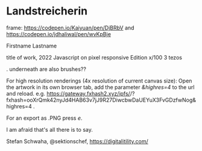 # Landstreicherin

frame: https://codepen.io/Kaiyuan/pen/DjBRbV and https://codepen.io/jdhaliwal/pen/wvKpBje 

Firstname Lastname

title of work, 2022
Javascript on pixel
responsive
Edition x/100
3 tezos

. underneath are also brushes??

For high resolution renderings (4x resolution of current canvas size): Open the artwork in its own browser tab, add the parameter *&highres=4* to the url and reload. e.g. https://gateway.fxhash2.xyz/ipfs/<something>/?fxhash=ooXrQmk42nyJd4HAB63v7jJ9R27DiwcbwDaUEYuX3FvGDzfwNog&highres=4 .

For an export as .PNG press *e*.

I am afraid that's all there is to say.

Stefan Schwaha, @sektionschef, https://digitalitility.com/

